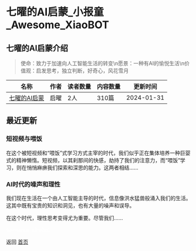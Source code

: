 # 七曜的AI启蒙_小报童_Awesome_XiaoBOT

## 七曜的AI启蒙介绍
> 使命：致力于加速向人工智能生活的转变\n愿景：一种有AI的愉悦生活\n价值观：启发思考，独立判断，好奇心，风花雪月  
  


|名称|作者|读者数量|内容数量|更新时间|
|---|---|---|---|---|
|[七曜的AI启蒙](https://xiaobot.net/p/3539?refer=0b133df9-27dc-423b-8101-639049001c13)|启曜|2人|310篇|2024-01-31|

## 最近更新
### 短视频与喂饭

在这个被短视频和“喂饭”式学习方式主宰的时代，我们似乎正在集体培养一种巨婴式的精神懒惰。短视频，以其刹那间的快感，劫持了我们的注意力，而“喂饭”学习，则在悄悄麻痹我们探索和深思的能力。这两者相结......

### AI时代的噪声和理性

我们现在生活在一个由人工智能主导的时代，信息像洪水猛兽般涌入我们的生活。这其中既有宝贵的知识和洞见，也有大量的噪声和误导。

在这个时代，理性思考变得尤为重要。尽管我们......


<a href="https://github.com/Reno9527/awesome-xiaobot" style="color: white; text-decoration: none;">awesome-xiaobot</a>

返回 [首页](../README.md)
